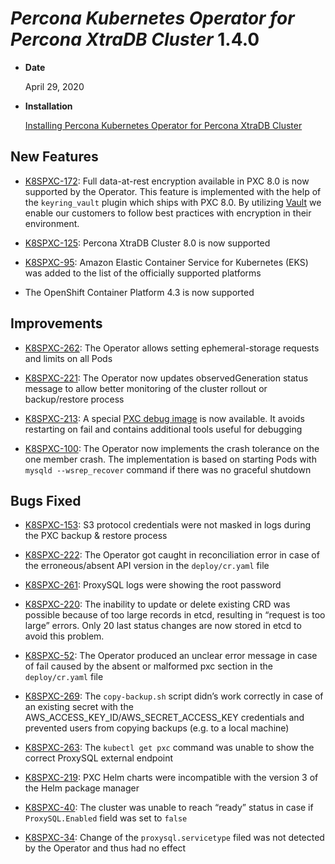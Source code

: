 # *Percona Kubernetes Operator for Percona XtraDB Cluster* 1.4.0


* **Date**

    April 29, 2020



* **Installation**

    [Installing Percona Kubernetes Operator for Percona XtraDB Cluster](https://www.percona.com/doc/kubernetes-operator-for-pxc/index.html#installation)


## New Features


* [K8SPXC-172](https://jira.percona.com/browse/K8SPXC-172): Full data-at-rest encryption available in PXC 8.0 is now supported by the Operator. This feature is implemented with the help of the `keyring_vault` plugin which ships with PXC 8.0.  By utilizing [Vault](https://www.vaultproject.io) we enable our customers to follow best practices with encryption in their environment.


* [K8SPXC-125](https://jira.percona.com/browse/K8SPXC-125): Percona XtraDB Cluster 8.0 is now supported


* [K8SPXC-95](https://jira.percona.com/browse/K8SPXC-95): Amazon Elastic Container Service for Kubernetes (EKS)
was added to the list of the officially supported platforms


* The OpenShift Container Platform 4.3 is now supported

## Improvements


* [K8SPXC-262](https://jira.percona.com/browse/K8SPXC-262): The Operator allows setting ephemeral-storage requests and limits on all Pods


* [K8SPXC-221](https://jira.percona.com/browse/K8SPXC-221): The Operator now updates observedGeneration status message to allow better monitoring of the cluster rollout or backup/restore process


* [K8SPXC-213](https://jira.percona.com/browse/K8SPXC-213): A special [PXC debug image](../debug.md#debug-images) is now available. It avoids restarting on fail and contains additional tools useful for debugging


* [K8SPXC-100](https://jira.percona.com/browse/K8SPXC-100): The Operator now implements the crash tolerance on the one member crash. The implementation is based on starting Pods with `mysqld --wsrep_recover` command if there was no graceful shutdown

## Bugs Fixed


* [K8SPXC-153](https://jira.percona.com/browse/K8SPXC-153): S3 protocol credentials were not masked in logs during the PXC backup & restore process


* [K8SPXC-222](https://jira.percona.com/browse/K8SPXC-222): The Operator got caught in reconciliation error in case of the erroneous/absent API version in the `deploy/cr.yaml` file


* [K8SPXC-261](https://jira.percona.com/browse/K8SPXC-261): ProxySQL logs were showing the root password


* [K8SPXC-220](https://jira.percona.com/browse/K8SPXC-220): The inability to update or delete existing CRD was possible because of too large records in etcd, resulting in “request is too large” errors. Only 20 last status changes are now stored in etcd to avoid this problem.


* [K8SPXC-52](https://jira.percona.com/browse/K8SPXC-52): The Operator produced an unclear error message in case of fail caused by the absent or malformed pxc section in the `deploy/cr.yaml` file


* [K8SPXC-269](https://jira.percona.com/browse/K8SPXC-269): The `copy-backup.sh` script didn’s work correctly in case of an existing secret with the AWS_ACCESS_KEY_ID/AWS_SECRET_ACCESS_KEY credentials and prevented users from copying backups (e.g. to a local machine)


* [K8SPXC-263](https://jira.percona.com/browse/K8SPXC-263): The `kubectl get pxc` command was unable to show the correct ProxySQL external endpoint


* [K8SPXC-219](https://jira.percona.com/browse/K8SPXC-219): PXC Helm charts were incompatible with the version 3 of the Helm package manager


* [K8SPXC-40](https://jira.percona.com/browse/K8SPXC-40): The cluster was unable to reach “ready” status in case if `ProxySQL.Enabled` field was set to `false`


* [K8SPXC-34](https://jira.percona.com/browse/K8SPXC-34): Change of the `proxysql.servicetype` filed was not detected by the Operator and thus had no effect
